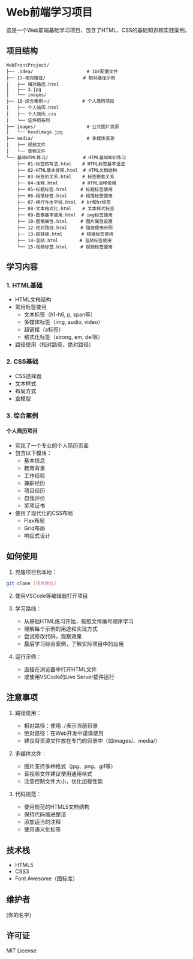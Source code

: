 # Web前端学习项目

这是一个Web前端基础学习项目，包含了HTML、CSS的基础知识和实践案例。

## 项目结构

```
WebFrontProject/
├── .idea/                    # IDE配置文件
├── 11-相对路径/              # 相对路径示例
│   ├── 相对路径.html
│   ├── 3.jpg
│   └── images/
├── 16-综合案例一/            # 个人简历项目
│   ├── 个人简历.html
│   ├── 个人简历.css
│   └── 证件照系列
├── images/                   # 公共图片资源
│   └── headimage.jpg
├── media/                    # 多媒体资源
│   ├── 视频文件
│   └── 音频文件
└── 基础HTML练习/             # HTML基础知识练习
    ├── 01-标签的写法.html    # HTML标签基本语法
    ├── 02-HTML基本骨架.html  # HTML文档结构
    ├── 03-标签的关系.html    # 标签嵌套关系
    ├── 04-注释.html         # HTML注释使用
    ├── 05-标题标签.html     # 标题标签使用
    ├── 06-段落标签.html     # 段落标签使用
    ├── 07-换行与水平线.html  # br和hr标签
    ├── 08-文本格式化.html    # 文本样式标签
    ├── 09-图像基本使用.html  # img标签使用
    ├── 10-图像属性.html     # 图片属性设置
    ├── 12-绝对路径.html     # 路径使用示例
    ├── 13-超链接.html       # 链接标签使用
    ├── 14-音频.html        # 音频标签使用
    └── 15-视频标签.html     # 视频标签使用
```

## 学习内容

### 1. HTML基础
- HTML文档结构
- 常用标签使用
  - 文本标签（h1-h6, p, span等）
  - 多媒体标签（img, audio, video）
  - 超链接（a标签）
  - 格式化标签（strong, em, del等）
- 路径使用（相对路径、绝对路径）

### 2. CSS基础
- CSS选择器
- 文本样式
- 布局方式
- 盒模型

### 3. 综合案例
#### 个人简历项目
- 实现了一个专业的个人简历页面
- 包含以下模块：
  - 基本信息
  - 教育背景
  - 工作经验
  - 兼职经历
  - 项目经历
  - 自我评价
  - 奖项证书
- 使用了现代化的CSS布局
  - Flex布局
  - Grid布局
  - 响应式设计

## 如何使用

1. 克隆项目到本地：
```bash
git clone [项目地址]
```

2. 使用VSCode等编辑器打开项目

3. 学习路线：
   - 从基础HTML练习开始，按照文件编号顺序学习
   - 理解每个示例的用途和实现方式
   - 尝试修改代码，观察效果
   - 最后学习综合案例，了解实际项目中的应用

4. 运行示例：
   - 直接在浏览器中打开HTML文件
   - 或使用VSCode的Live Server插件运行

## 注意事项

1. 路径使用：
   - 相对路径：使用`./`表示当前目录
   - 绝对路径：在Web开发中谨慎使用
   - 建议将资源文件放在专门的目录中（如images/、media/）

2. 多媒体文件：
   - 图片支持多种格式（jpg、png、gif等）
   - 音视频文件建议使用通用格式
   - 注意控制文件大小，优化加载性能

3. 代码规范：
   - 使用规范的HTML5文档结构
   - 保持代码缩进整洁
   - 添加适当的注释
   - 使用语义化标签

## 技术栈

- HTML5
- CSS3
- Font Awesome（图标库）

## 维护者

[你的名字]

## 许可证

MIT License 